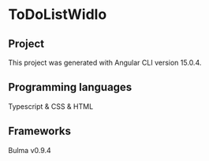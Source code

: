 # ToDoListWidlo
## Project
This project was generated with Angular CLI version 15.0.4.

## Programming languages
Typescript & CSS & HTML

## Frameworks
Bulma v0.9.4


